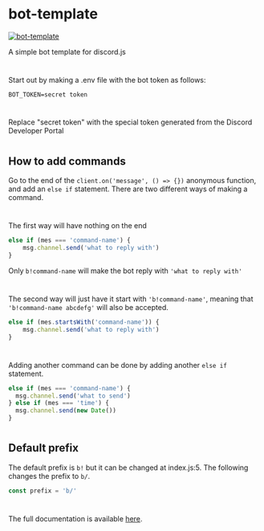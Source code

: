 # bot-template

[![bot-template](https://img.shields.io/badge/Bot--template-Github-blue)](https://github.com/python9160/bot-template)

A simple bot template for discord.js
#
Start out by making a .env file with the bot token as follows:
```
BOT_TOKEN=secret token
```
#
Replace "secret token" with the special token generated from the Discord Developer Portal
#
## How to add commands
Go to the end of the `client.on('message', () => {})` anonymous function, and add an `else if` statement. There are two different ways of making a command.
#
The first way will have nothing on the end
```js
else if (mes === 'command-name') {
    msg.channel.send('what to reply with')
}
```
Only `b!command-name` will make the bot reply with `'what to reply with'`
#
The second way will just have it start with `'b!command-name'`, meaning that `'b!command-name abcdefg'` will also be accepted.
```js
else if (mes.startsWith('command-name')) {
    msg.channel.send('what to reply with')
}
```
#
Adding another command can be done by adding another `else if` statement.

```js
else if (mes === 'command-name') {
  msg.channel.send('what to send')
} else if (mes === 'time') {
  msg.channel.send(new Date())
}
```
#
## Default prefix

The default prefix is `b!` but it can be changed at index.js:5. The following changes the prefix to `b/`.

```js
const prefix = 'b/'
```
#

The full documentation is available [here](https://discord.js.org/#/docs/main/stable/general/welcome).
